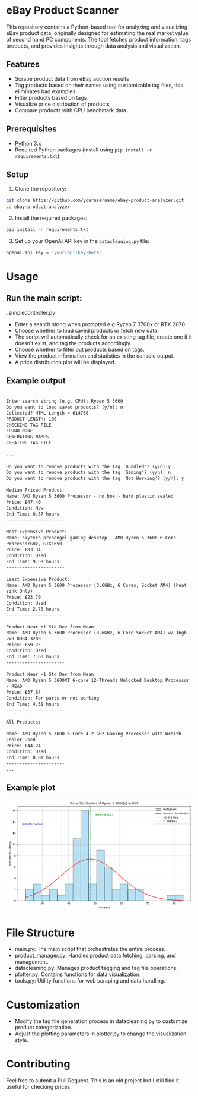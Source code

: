# eBay Product Scanner

This repository contains a Python-based tool for analyzing and visualizing eBay product data, originally designed for estimating the real market value of second hand PC components. The tool fetches product information, tags products, and provides insights through data analysis and visualization.

## Features

- Scrape product data from eBay auction results
- Tag products based on their names using customizable tag files, this eliminates bad examples
- Filter products based on tags
- Visualize price distribution of products
- Compare products with CPU benchmark data

## Prerequisites

- Python 3.x
- Required Python packages (install using `pip install -r requirements.txt`):

## Setup

1. Clone the repository:

```bash
git clone https://github.com/yourusername/ebay-product-analyzer.git
cd ebay-product-analyzer
```

2. Install the required packages: 

```bash
pip install -r requirements.txt
```

3. Set up your OpenAI API key in the `datacleaning.py` file:
```python
openai.api_key = 'your-api-key-here'
```
# Usage 

## Run the main script:
_simplecontroller.py

- Enter a search string when prompted e.g Ryzen 7 3700x or RTX 2070
- Choose whether to load saved products or fetch new data.
- The script will automatically check for an existing tag file, create one if it doesn't exist, and tag the products accordingly.
- Choose whether to filter out products based on tags.
- View the product information and statistics in the console output.
- A price distribution plot will be displayed.

## Example output

```

Enter search string (e.g. CPU): Ryzen 5 3600 
Do you want to load saved products? (y/n): n
Collected? HTML Length = 614768
PRODUCT LENGTH: 100
CHECKING TAG FILE
FOUND NONE
GENERATING NAMES
CREATING TAG FILE

...

Do you want to remove products with the tag 'Bundled'? (y/n):y
Do you want to remove products with the tag 'Gaming'? (y/n): n
Do you want to remove products with the tag 'Not Working'? (y/n): y

Median Priced Product:
Name: AMD Ryzen 5 3600 Processor - no box - hard plastic sealed
Price: £47.40
Condition: New
End Time: 0.57 hours
----------------------

Most Expensive Product:
Name: skytech archangel gaming desktop - AMD Ryzen 5 3600 6-Core ProcessorGHz, GTX1650
Price: £83.34
Condition: Used
End Time: 9.58 hours
----------------------

Least Expensive Product:
Name: AMD Ryzen 5 3600 Processor (3.6GHz, 6 Cores, Socket AM4) (heat sink Only)
Price: £23.70
Condition: Used
End Time: 2.78 hours
----------------------

Product Near +1 Std Dev from Mean:
Name: AMD Ryzen 5 3600 Processor (3.6GHz, 6 Core Socket AM4) w/ 16gb 2x8 DDR4-3200
Price: £59.25
Condition: Used
End Time: 7.60 hours
----------------------

Product Near -1 Std Dev from Mean:
Name: AMD Ryzen 5 3600XT 6-core 12-Threads Unlocked Desktop Processor - READ
Price: £37.87
Condition: For parts or not working
End Time: 4.51 hours
----------------------

All Products:

Name: AMD Ryzen 5 3600 6-Core 4.2 GHz Gaming Processor with Wraith Cooler Used
Price: £44.24
Condition: Used
End Time: 0.01 hours
----------------------
...
```

## Example plot

![Alt text](example.png)

# File Structure

- main.py: The main script that orchestrates the entire process.
- product_manager.py: Handles product data fetching, parsing, and management.
- datacleaning.py: Manages product tagging and tag file operations.
- plotter.py: Contains functions for data visualization.
- tools.py: Utility functions for web scraping and data handling.

# Customization

- Modify the tag file generation process in datacleaning.py to customize product categorization.
- Adjust the plotting parameters in plotter.py to change the visualization style.

# Contributing
Feel free to submit a Pull Request. This is an old project but I still find it useful for checking prices. 
